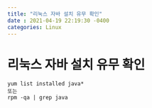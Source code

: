 ```yaml
---
title: "리눅스 자바 설치 유무 확인"
date : 2021-04-19 22:19:30 -0400
categories: Linux
---
```



# 리눅스 자바 설치 유무 확인

```
yum list installed java*
또는
rpm -qa | grep java
```
